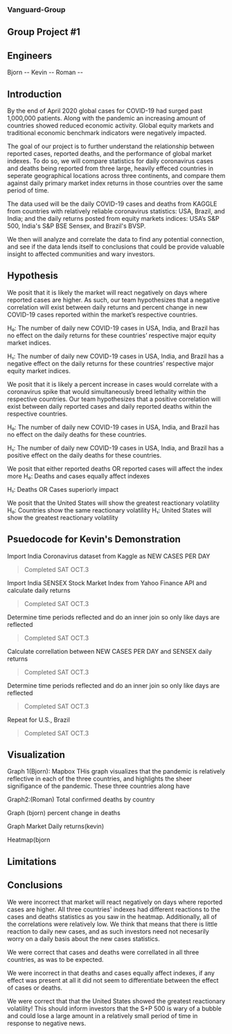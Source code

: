 ### Vanguard-Group
## Group Project #1

## Engineers
Bjorn --
Kevin --
Roman -- 

## Introduction

By the end of April 2020 global cases for COVID-19 had surged past 1,000,000 patients. Along with the pandemic an increasing amount of countries showed reduced economic activity. Global equity markets and traditional economic benchmark indicators were negatively impacted.

The goal of our project is to further understand the relationship between reported cases, reported deaths, and the performance of global market indexes. To do so, we will compare statistics for daily coronavirus cases and deaths being reported from three large, heavily effeced countries in seperate geographical locations across three continents, and compare them against daily primary market index returns in those countries over the same period of time. 

The data used will be the daily COVID-19 cases and deaths from KAGGLE from countries with relatively reliable coronavirus statistics: USA, Brazil, and India; and the daily returns posted from equity markets indices: USA’s S&P 500, India's S&P BSE Sensex, and Brazil's BVSP.

We then will analyze and correlate the data to find any potential connection, and see if the data lends itself to conclusions that could be provide valuable insight to affected communities and wary investors. 

## Hypothesis

We posit that it is likely the market will react negatively on days where reported cases are higher. As such, our team hypothesizes that a negative correlation will exist between daily returns and percent change in new COVID-19 cases reported within the market’s respective countries. 

H₀: The number of daily new COVID-19 cases in USA, India, and Brazil has no effect on the daily returns for these countries’ respective major equity market indices.

H₁: The number of daily new COVID-19 cases in USA, India, and Brazil has a negative effect on the daily returns for these countries’ respective major equity market indices.


We posit that it is likely a percent increase in cases would correlate with a coronavirus spike that would simultaneously breed lethality within the respective countries.
Our team hypothesizes that a positive correlation will exist between daily reported cases and daily reported deaths within the respective countries. 

H₀: The number of daily new COVID-19 cases in USA, India, and Brazil has no effect on the daily deaths for these countries.

H₁: The number of daily new COVID-19 cases in USA, India, and Brazil has a positive effect on the daily deaths for these countries.

We posit that either reported deaths OR reported cases will affect the index more
H₀: Deaths and cases equally affect indexes

H₁: Deaths OR Cases superiorly impact

We posit that the United States will show the greatest reactionary volatility 
H₀: Countries show the same reactionary volatility
H₁: United States will show the greatest reactionary volatility 

## Psuedocode for Kevin's Demonstration
Import India Coronavirus dataset from Kaggle as NEW CASES PER DAY
> Completed SAT OCT.3 

Import India SENSEX Stock Market Index from Yahoo Finance API and calculate daily returns
> Completed SAT OCT.3

Determine time periods reflected and do an inner join so only like days are reflected
> Completed SAT OCT.3

Calculate correllation between  NEW CASES PER DAY and SENSEX daily returns
> Completed SAT OCT.3

Determine time periods reflected and do an inner join so only like days are reflected
> Completed SAT OCT.3

Repeat for U.S., Brazil
> Completed SAT OCT.3

## Visualization
Graph 1(Bjorn): Mapbox 
THis graph visualizes that the pandemic is relatively reflective in each of the three countries, and highlights the sheer signifigance of the pandemic. These three countries along have 

Graph2:(Roman) Total confirmed deaths by country


Graph (bjorn) percent change in deaths

Graph Market Daily returns(kevin)

Heatmap(bjorn

## Limitations

## Conclusions
We were incorrect that market will react negatively on days where reported cases are higher. All three countries' indexes had different reactions to the cases and deaths statistics as you saw in the heatmap. Additionally, all of the correlations were relatively low.
We think that means that there is little reaction to daily new cases, and as such investors need not necesarily worry on a daily basis about the new cases statistics.

We were correct that cases and deaths were correllated in all three countries, as was to be expected.

We were incorrect in that deaths and cases equally affect indexes, if any effect was present at all it did not seem to differentiate between the effect of cases or deaths.

We were correct that that the United States showed the greatest reactionary volatility! This should inform investors that the S+P 500 is wary of a bubble and could lose a large amount in a relatively small period of time in response to negative news.
